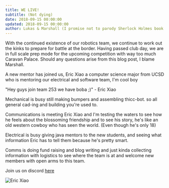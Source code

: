 ```yaml
---
title: WE LIVE!
subtitle: (Not dying)
date: 2018-09-15 00:00:00
updated: 2018-09-15 00:00:00
author: Lukas & Marshall (I promise not to parody Sherlock Holmes book titles)
---
```


With the continued existence of our robotics team, we continue to work out the kinks to prepare for battle at the border.
Having passed club day, we are in full scale prep mode for the upcoming competition with way too much Caravan Palace.
Should any questions arise from this blog post, I blame Marshall.

A new mentor has joined us, Eric Xiao a computer science major from UCSD who is mentoring our electrical and software team,
I'm cool boy

"Hey guys join team 253 we have boba ;)" - Eric Xiao

Mechanical is busy still making bumpers and assembling thicc-bot. so all general cad-ing and building you're used to.

Communications is meeting Eric Xiao and I'm testing the waters to see how he feels about
the blossoming friendship and to see his story, he's like an old western cowboy who has seen the world.
(Even though he's only 18)

Electrical is busy giving java mentors to the new students, and seeing what information Eric has to tell them because he's pretty smart.

Comms is doing fund raising and blog writing and just kinda collecting information with logistics to see where the team is at and welcome new members with open arms to this team.

Join us on discord <a href="https://discordapp.com/invite/RshDdxa">here</a>

![Eric Xiao](/images/20180915/ThingAMABob.PNG)

